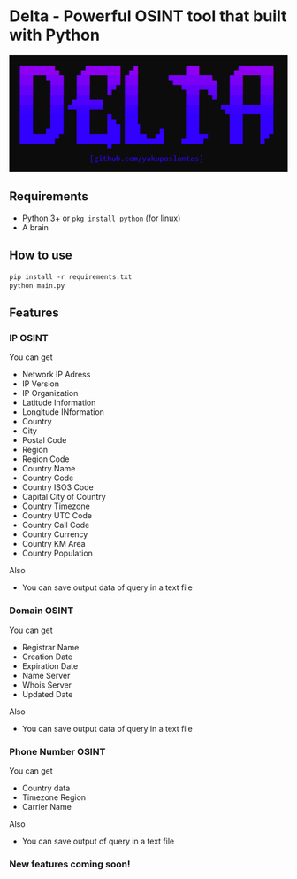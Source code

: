 # Delta - Powerful OSINT tool that built with Python
<p align=center> 
    <img src="https://github.com/yakupaslantas/delta/blob/main/.github/delta.png">
</p>


## Requirements
- [Python 3+](https://www.python.org/downloads/) or `pkg install python` (for linux) 
- A brain

## How to use
```
pip install -r requirements.txt
python main.py
```

## Features
### IP OSINT
You can get
- Network IP Adress
- IP Version
- IP Organization
- Latitude Information
- Longitude INformation
- Country
- City
- Postal Code
- Region
- Region Code
- Country Name
- Country Code
- Country ISO3 Code
- Capital City of Country
- Country Timezone
- Country UTC Code
- Country Call Code
- Country Currency
- Country KM Area
- Country Population
  

Also

- You can save output data of query in a text file


### Domain OSINT

You can get
 - Registrar Name
 - Creation Date
 - Expiration Date
 - Name Server
 - Whois Server
 - Updated Date

Also

  - You can save output data of query in a text file


### Phone Number OSINT

You can get 
 - Country data
 - Timezone Region
 - Carrier Name

Also

  - You can save output of query in a text file

### New features coming soon!
